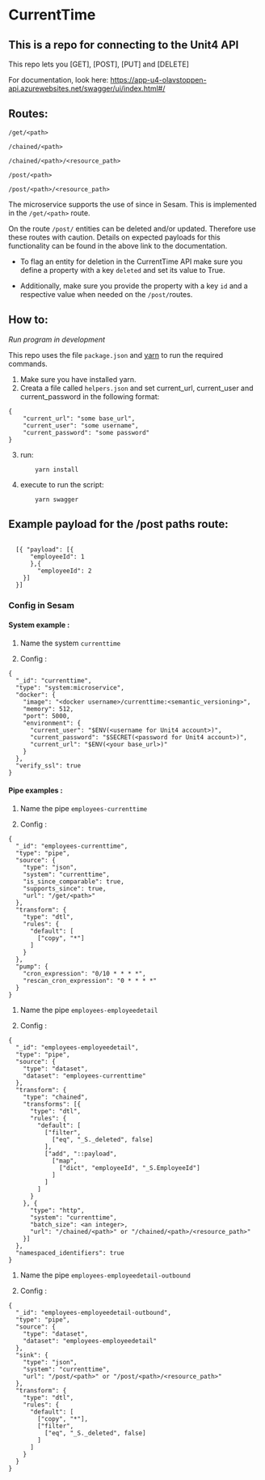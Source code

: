 # CurrentTime

## This is a repo for connecting to the Unit4 API
This repo lets you [GET], [POST], [PUT] and [DELETE]

For documentation, look here:
https://app-u4-olavstoppen-api.azurewebsites.net/swagger/ui/index.html#/

## Routes:

```/get/<path>```

```/chained/<path>```

```/chained/<path>/<resource_path>```

```/post/<path>```

```/post/<path>/<resource_path>```

The microservice supports the use of since in Sesam. This is implemented in the ```/get/<path>``` route.

On the route ```/post/``` entities can be deleted and/or updated. Therefore use these routes with caution. Details on expected payloads for this functionality can be found in the above link to the documentation.

- To flag an entity for deletion in the CurrentTime API make sure you define a property with a key ```deleted``` and set its value to True.

- Additionally, make sure you provide the property with a key ```id``` and a respective value when needed on the ```/post/```routes.

## How to:

*Run program in development*

This repo uses the file ```package.json``` and [yarn](https://yarnpkg.com/lang/en/) to run the required commands.

1. Make sure you have installed yarn.
2. Creata a file called ```helpers.json``` and set current_url, current_user and current_password in the following format:
```
{
    "current_url": "some base_url",
    "current_user": "some username",
    "current_password": "some password"
}
```
3. run:
    ```
        yarn install
    ```
4. execute to run the script:
    ```
        yarn swagger
    ```

## Example payload for the /post paths route:

```

  [{ "payload": [{
      "employeeId": 1
      },{
        "employeeId": 2
    }]
  }]

```

### Config in Sesam

#### System example :

1. Name the system ```currenttime```

2. Config :

```
{
  "_id": "currenttime",
  "type": "system:microservice",
  "docker": {
    "image": "<docker username>/currenttime:<semantic_versioning>",
    "memory": 512,
    "port": 5000,
    "environment": {
      "current_user": "$ENV(<username for Unit4 account>)",
      "current_password": "$SECRET(<password for Unit4 account>)",
      "current_url": "$ENV(<your base_url>)"
    }
  },
  "verify_ssl": true
}
```

#### Pipe examples :

1. Name the pipe ```employees-currenttime```

2. Config :

```
{
  "_id": "employees-currenttime",
  "type": "pipe",
  "source": {
    "type": "json",
    "system": "currenttime",
    "is_since_comparable": true,
    "supports_since": true,
    "url": "/get/<path>"
  },
  "transform": {
    "type": "dtl",
    "rules": {
      "default": [
        ["copy", "*"]
      ]
    }
  },
  "pump": {
    "cron_expression": "0/10 * * * *",
    "rescan_cron_expression": "0 * * * *"
  }
}
```

1. Name the pipe ```employees-employeedetail```

2. Config :

```
{
  "_id": "employees-employeedetail",
  "type": "pipe",
  "source": {
    "type": "dataset",
    "dataset": "employees-currenttime"
  },
  "transform": {
    "type": "chained",
    "transforms": [{
      "type": "dtl",
      "rules": {
        "default": [
          ["filter",
            ["eq", "_S._deleted", false]
          ],
          ["add", "::payload",
            ["map",
              ["dict", "employeeId", "_S.EmployeeId"]
            ]
          ]
        ]
      }
    }, {
      "type": "http",
      "system": "currenttime",
      "batch_size": <an integer>,
      "url": "/chained/<path>" or "/chained/<path>/<resource_path>"
    }]
  },
  "namespaced_identifiers": true
}
```

1. Name the pipe ```employees-employeedetail-outbound```

2. Config :

```
{
  "_id": "employees-employeedetail-outbound",
  "type": "pipe",
  "source": {
    "type": "dataset",
    "dataset": "employees-employeedetail"
  },
  "sink": {
    "type": "json",
    "system": "currenttime",
    "url": "/post/<path>" or "/post/<path>/<resource_path>"
  },
  "transform": {
    "type": "dtl",
    "rules": {
      "default": [
        ["copy", "*"],
        ["filter",
          ["eq", "_S._deleted", false]
        ]
      ]
    }
  }
}
```
